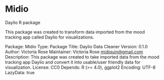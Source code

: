 # Midio
Daylio R package

This package was created to transform data imported from the mood tracking app called Daylio for visualizations. 

Package: Midio
Type: Package
Title: Daylio Data Cleaner
Version: 0.1.0
Author: Victoria Rose
Maintainer: Victoria Rose <midiquin@gmail.com>
Description: This package was created to take imported data from the mood tracking app
    Daylio and convert it into usable/user friendly data for visualization. 
License: CC0
Depends: R (>= 4.0), ggplot2
Encoding: UTF-8
LazyData: true


